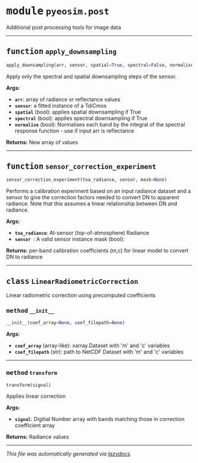 <!-- markdownlint-disable -->

# <kbd>module</kbd> `pyeosim.post`
Additional post processing tools for image data 


---

## <kbd>function</kbd> `apply_downsampling`

```python
apply_downsampling(arr, sensor, spatial=True, spectral=False, normalise=False)
```

Apply only the spectral and spatial downsampling steps of the sensor. 



**Args:**
 
 - <b>`arr`</b>:  array of radiance or reflectance values 
 - <b>`sensor`</b>:  a fitted instance of a TdiCmos 
 - <b>`spatial`</b> (bool):  applies spatial downsampling if True 
 - <b>`spectral`</b> (bool):  applies spectral downsampling if True 
 - <b>`normalise`</b> (bool):  Normalises each band by the integral of the spectral  response function - use if input arr is reflectance 



**Returns:**
 New array of values 


---

## <kbd>function</kbd> `sensor_correction_experiment`

```python
sensor_correction_experiment(toa_radiance, sensor, mask=None)
```

Performs a calibration experiment based on an input radiance dataset and a sensor to give the correction factors needed to convert DN to apparent radiance. Note that this assumes a linear relationship between DN and radiance. 



**Args:**
 
 - <b>`toa_radiance`</b>:  At-sensor (top-of-atmosphere) Radiance 
 - <b>`sensor `</b>:  A valid sensor instance mask (bool): 



**Returns:**
 per-band calibration coefficients (m,c) for linear model to convert DN to radiance 


---

## <kbd>class</kbd> `LinearRadiometricCorrection`
Linear radiometric correction using precomputed coefficients  



### <kbd>method</kbd> `__init__`

```python
__init__(coef_array=None, coef_filepath=None)
```



**Args:**
 
 - <b>`coef_array`</b> (array-like):  xarray.Dataset with 'm' and 'c' variables 
 - <b>`coef_filepath`</b> (str):  path to NetCDF Dataset with 'm' and 'c'  variables 




---

### <kbd>method</kbd> `transform`

```python
transform(signal)
```

Applies linear correction 



**Args:**
 
 - <b>`signal`</b>:  Digitial Number array with bands matching those in  correction coefficient array 



**Returns:**
 Radiance values 




---

_This file was automatically generated via [lazydocs](https://github.com/ml-tooling/lazydocs)._
